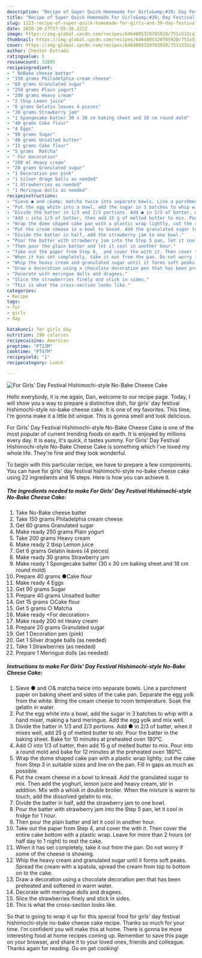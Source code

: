 ```yaml
---
description: "Recipe of Super Quick Homemade For Girls&amp;#39; Day Festival Hishimochi-style No-Bake Cheese Cake"
title: "Recipe of Super Quick Homemade For Girls&amp;#39; Day Festival Hishimochi-style No-Bake Cheese Cake"
slug: 1123-recipe-of-super-quick-homemade-for-girls-and-39-day-festival-hishimochi-style-no-bake-cheese-cake
date: 2020-10-27T17:55:36.222Z
image: https://img-global.cpcdn.com/recipes/6464805320785920/751x532cq70/for-girls-day-festival-hishimochi-style-no-bake-cheese-cake-recipe-main-photo.jpg
thumbnail: https://img-global.cpcdn.com/recipes/6464805320785920/751x532cq70/for-girls-day-festival-hishimochi-style-no-bake-cheese-cake-recipe-main-photo.jpg
cover: https://img-global.cpcdn.com/recipes/6464805320785920/751x532cq70/for-girls-day-festival-hishimochi-style-no-bake-cheese-cake-recipe-main-photo.jpg
author: Chester Estrada
ratingvalue: 5
reviewcount: 32805
recipeingredient:
- " NoBake cheese batter"
- "150 grams Philadelphia cream cheese"
- "60 grams Granulated sugar"
- "250 grams Plain yogurt"
- "200 grams Heavy cream"
- "2 tbsp Lemon juice"
- "6 grams Gelatin leaves 4 pieces"
- "30 grams Strawberry jam"
- "1 Spongecake batter 30 x 30 cm baking sheet and 18 cm round mold"
- "40 grams Cake flour"
- "4 Eggs"
- "90 grams Sugar"
- "40 grams Unsalted butter"
- "15 grams Cake flour"
- "5 grams  Matcha"
- " For decoration"
- "200 ml Heavy cream"
- "20 grams Granulated sugar"
- "1 Decoration pen pink"
- "1 Silver drage balls as needed"
- "1 Strawberries as needed"
- "1 Meringue dolls as needed"
recipeinstructions:
- "Sieve ● and ○&amp; matcha twice into separate bowls. Line a parchment paper on baking sheet and sides of the cake pan. Separate the egg yolk from the white. Bring the cream cheese to room temperature. Soak the gelatin in water."
- "Put the egg white into a bowl, add the sugar in 3 batches to whip with a hand mixer, making a hard meringue. Add the egg yolk and mix well."
- "Divide the batter in 1/3 and 2/3 portions. Add ● in 2/3 of batter, when it mixes well, add 25 g of melted butter to stir. Pour the batter in the baking sheet. Bake for 10 minutes at preheated oven 180°C."
- "Add ○ into 1/3 of batter, then add 15 g of melted butter to mix. Pour into a round mold and bake for 12 minutes at the preheated oven 180°C."
- "Wrap the dome shaped cake pan with a plastic wrap lightly, cut the cake from Step 3 in suitable sizes and line on the pan. Fill in gaps as much as possible."
- "Put the cream cheese in a bowl to knead. Add the granulated sugar to mix. Then add the yoghurt, lemon juice and heavy cream, stir in addition. Mix with a whisk in double broiler. When the mixture is warm to touch, add the dissolved gelatin to mix."
- "Divide the batter in half, add the strawberry jam to one bowl."
- "Pour the batter with strawberry jam into the Step 5 pan, let it cool in fridge for 1 hour."
- "Then pour the plain batter and let it cool in another hour."
- "Take out the paper from Step 4,  and cover the with it. Then cover the entire cake bottom with a plastic wrap. Leave for more than 2 hours (or half day to 1 night) to rest the cake."
- "When it has set completely, take it out from the pan. Do not worry if some of the cheese is showing."
- "Whip the heavy cream and granulated sugar until it forms soft peaks. Spread the cream with a spatula, spread the cream from top to bottom on to the cake."
- "Draw a decoration using a chocolate decoration pen that has been preheated and softened in warm water."
- "Decorate with meringue dolls and dragees."
- "Slice the strawberries finely and stick in sides."
- "This is what the cross-section looks like."
categories:
- Recipe
tags:
- for
- girls
- day

katakunci: for girls day 
nutrition: 290 calories
recipecuisine: American
preptime: "PT23M"
cooktime: "PT47M"
recipeyield: "1"
recipecategory: Lunch

---
```



![For Girls&#39; Day Festival Hishimochi-style No-Bake Cheese Cake](https://img-global.cpcdn.com/recipes/6464805320785920/751x532cq70/for-girls-day-festival-hishimochi-style-no-bake-cheese-cake-recipe-main-photo.jpg)

Hello everybody, it is me again, Dan, welcome to our recipe page. Today, I will show you a way to prepare a distinctive dish, for girls&#39; day festival hishimochi-style no-bake cheese cake. It is one of my favorites. This time, I'm gonna make it a little bit unique. This is gonna smell and look delicious.



For Girls&#39; Day Festival Hishimochi-style No-Bake Cheese Cake is one of the most popular of current trending foods on earth. It is enjoyed by millions every day. It is easy, it's quick, it tastes yummy. For Girls&#39; Day Festival Hishimochi-style No-Bake Cheese Cake is something which I've loved my whole life. They're fine and they look wonderful.


To begin with this particular recipe, we have to prepare a few components. You can have for girls&#39; day festival hishimochi-style no-bake cheese cake using 22 ingredients and 16 steps. Here is how you can achieve it.

<!--inarticleads1-->

##### The ingredients needed to make For Girls&#39; Day Festival Hishimochi-style No-Bake Cheese Cake:

1. Take  No-Bake cheese batter
1. Take 150 grams Philadelphia cream cheese
1. Get 60 grams Granulated sugar
1. Make ready 250 grams Plain yogurt
1. Take 200 grams Heavy cream
1. Make ready 2 tbsp Lemon juice
1. Get 6 grams Gelatin leaves (4 pieces)
1. Make ready 30 grams Strawberry jam
1. Make ready 1 Spongecake batter (30 x 30 cm baking sheet and 18 cm round mold)
1. Prepare 40 grams ●Cake flour
1. Make ready 4 Eggs
1. Get 90 grams Sugar
1. Prepare 40 grams Unsalted butter
1. Get 15 grams ○Cake flour
1. Get 5 grams ○ Matcha
1. Make ready  &lt;For decoration&gt;
1. Make ready 200 ml Heavy cream
1. Prepare 20 grams Granulated sugar
1. Get 1 Decoration pen (pink)
1. Get 1 Silver dragée balls (as needed)
1. Take 1 Strawberries (as needed)
1. Prepare 1 Meringue dolls (as needed)




<!--inarticleads2-->

##### Instructions to make For Girls&#39; Day Festival Hishimochi-style No-Bake Cheese Cake:

1. Sieve ● and ○&amp; matcha twice into separate bowls. Line a parchment paper on baking sheet and sides of the cake pan. Separate the egg yolk from the white. Bring the cream cheese to room temperature. Soak the gelatin in water.
1. Put the egg white into a bowl, add the sugar in 3 batches to whip with a hand mixer, making a hard meringue. Add the egg yolk and mix well.
1. Divide the batter in 1/3 and 2/3 portions. Add ● in 2/3 of batter, when it mixes well, add 25 g of melted butter to stir. Pour the batter in the baking sheet. Bake for 10 minutes at preheated oven 180°C.
1. Add ○ into 1/3 of batter, then add 15 g of melted butter to mix. Pour into a round mold and bake for 12 minutes at the preheated oven 180°C.
1. Wrap the dome shaped cake pan with a plastic wrap lightly, cut the cake from Step 3 in suitable sizes and line on the pan. Fill in gaps as much as possible.
1. Put the cream cheese in a bowl to knead. Add the granulated sugar to mix. Then add the yoghurt, lemon juice and heavy cream, stir in addition. Mix with a whisk in double broiler. When the mixture is warm to touch, add the dissolved gelatin to mix.
1. Divide the batter in half, add the strawberry jam to one bowl.
1. Pour the batter with strawberry jam into the Step 5 pan, let it cool in fridge for 1 hour.
1. Then pour the plain batter and let it cool in another hour.
1. Take out the paper from Step 4,  and cover the with it. Then cover the entire cake bottom with a plastic wrap. Leave for more than 2 hours (or half day to 1 night) to rest the cake.
1. When it has set completely, take it out from the pan. Do not worry if some of the cheese is showing.
1. Whip the heavy cream and granulated sugar until it forms soft peaks. Spread the cream with a spatula, spread the cream from top to bottom on to the cake.
1. Draw a decoration using a chocolate decoration pen that has been preheated and softened in warm water.
1. Decorate with meringue dolls and dragees.
1. Slice the strawberries finely and stick in sides.
1. This is what the cross-section looks like.




So that is going to wrap it up for this special food for girls&#39; day festival hishimochi-style no-bake cheese cake recipe. Thanks so much for your time. I'm confident you will make this at home. There is gonna be more interesting food at home recipes coming up. Remember to save this page on your browser, and share it to your loved ones, friends and colleague. Thanks again for reading. Go on get cooking!
